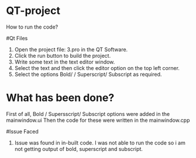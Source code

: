 # QT-project
How to run the code?

#Qt Files

1. Open the project file: 3.pro in the QT Software.
2. Click the run button to build the project.
3. Write some text in the text editor window.
4. Select the text and then click the editor option on the top left corner.
5. Select the options Bold/ / Superscript/ Subscript as required. 

# What has been done?
First of all, Bold / Supersscript/ Subscript options were added in the mainwindow.ui Then the code for these were written in the mainwindow.cpp

#Issue Faced
1. Issue was found in in-built code. I was not able to run the code so i am not getting output of bold, superscript and subscript.
